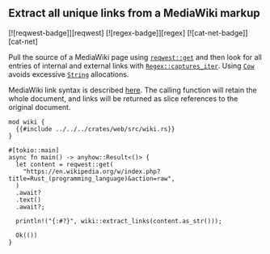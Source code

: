## Extract all unique links from a MediaWiki markup

[![reqwest-badge]][reqwest] [![regex-badge]][regex] [![cat-net-badge]][cat-net]

Pull the source of a MediaWiki page using [`reqwest::get`] and then
look for all entries of internal and external links with
[`Regex::captures_iter`]. Using [`Cow`] avoids excessive [`String`] allocations.

MediaWiki link syntax is described [here][MediaWiki link syntax].  The calling
function will retain the whole document, and links will be returned as slice
references to the original document.

```rust,edition2024,no_run
mod wiki {
  {{#include ../../../crates/web/src/wiki.rs}}
}

#[tokio::main]
async fn main() -> anyhow::Result<()> {
  let content = reqwest::get(
    "https://en.wikipedia.org/w/index.php?title=Rust_(programming_language)&action=raw",
  )
  .await?
  .text()
  .await?;

  println!("{:#?}", wiki::extract_links(content.as_str()));

  Ok(())
}

```

[`Cow`]: https://doc.rust-lang.org/std/borrow/enum.Cow.html
[`reqwest::get`]: https://docs.rs/reqwest/*/reqwest/fn.get.html
[`Regex::captures_iter`]: https://docs.rs/regex/*/regex/struct.Regex.html#method.captures_iter
[`String`]: https://doc.rust-lang.org/std/string/struct.String.html
[`LazyLock`]: https://doc.rust-lang.org/std/sync/struct.LazyLock.html

[MediaWiki link syntax]: https://www.mediawiki.org/wiki/Help:Links

